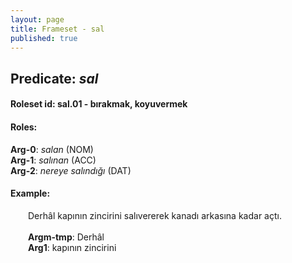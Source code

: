 ```yaml
---
layout: page
title: Frameset - sal
published: true
---
```

<h2>Predicate: <i>sal</i></h2>
<h4>Roleset id: sal.01 - bırakmak, koyuvermek<br>
<h4>Roles:</h4>
<b>Arg-0</b>: <i>salan</i>  (NOM) <br>
<b>Arg-1</b>: <i>salınan</i>  (ACC) <br>
<b>Arg-2</b>: <i>nereye salındığı</i>  (DAT) <br>
<h4>Example:</h4>
&emsp;&emsp;Derhâl kapının zincirini salıvererek kanadı arkasına kadar açtı.<br><br>
&emsp;&emsp;<b>Argm-tmp</b>:  Derhâl<br>
&emsp;&emsp;<b>Arg1</b>:  kapının zincirini<br>

